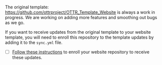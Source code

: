 
The original template: https://github.com/ottrproject/OTTR_Template_Website is always a work in progress.
We are working on adding more features and smoothing out bugs as we go.

If you want to receive updates from the original template to your website template, you will need to enroll this repository to the template updates by adding it to the `sync.yml` file.

- [ ] [Follow these instructions](https://www.ottrproject.org/getting_started.html#9_Enroll_your_repository_for_OTTR_updates) to enroll your website repository to receive these updates.
